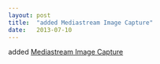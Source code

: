 ```yaml
---
layout: post
title:  "added Mediastream Image Capture"
date:   2013-07-10
---
```


added <a href="http://www.w3.org/TR/image-capture/">Mediastream Image Capture</a>


